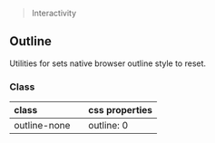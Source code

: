 > Interactivity

## Outline

Utilities for sets native browser outline style to reset.

### Class

| class |  | css properties |
|:--|:--|:--|
| outline-none |  | outline: 0 |


